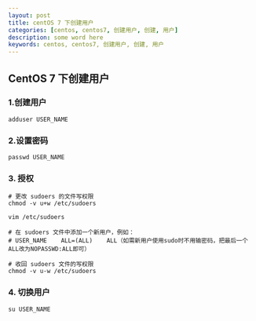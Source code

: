 ```yaml
---
layout: post  
title: centOS 7 下创建用户  
categories: [centos, centos7, 创建用户, 创建, 用户]  
description: some word here  
keywords: centos, centos7, 创建用户, 创建, 用户  
---
```


## CentOS 7 下创建用户

### 1.创建用户

```shell
adduser USER_NAME
```

### 2.设置密码

```shell
passwd USER_NAME
```

### 3. 授权

```shell
# 更改 sudoers 的文件写权限
chmod -v u+w /etc/sudoers

vim /etc/sudoers

# 在 sudoers 文件中添加一个新用户，例如：
# USER_NAME    ALL=(ALL)    ALL（如需新用户使用sudo时不用输密码，把最后一个ALL改为NOPASSWD:ALL即可）

# 收回 sudoers 文件的写权限
chmod -v u-w /etc/sudoers
```

### 4. 切换用户

```shell
su USER_NAME
```